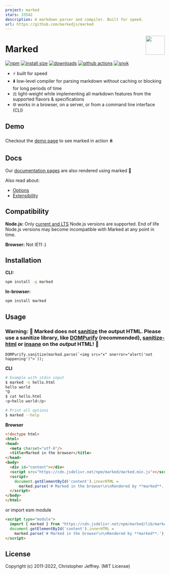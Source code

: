 ```yaml
---
project: marked
stars: 33542
description: A markdown parser and compiler. Built for speed.
url: https://github.com/markedjs/marked
---
```


<a href="https://marked.js.org">
  <img width="60px" height="60px" src="https://marked.js.org/img/logo-black.svg" align="right" />
</a>

# Marked

[![npm](https://badgen.net/npm/v/marked)](https://www.npmjs.com/package/marked)
[![install size](https://badgen.net/packagephobia/install/marked)](https://packagephobia.now.sh/result?p=marked)
[![downloads](https://badgen.net/npm/dt/marked)](https://www.npmjs.com/package/marked)
[![github actions](https://github.com/markedjs/marked/workflows/Tests/badge.svg)](https://github.com/markedjs/marked/actions)
[![snyk](https://snyk.io/test/npm/marked/badge.svg)](https://snyk.io/test/npm/marked)

- ⚡ built for speed
- ⬇️ low-level compiler for parsing markdown without caching or blocking for long periods of time
- ⚖️ light-weight while implementing all markdown features from the supported flavors & specifications
- 🌐 works in a browser, on a server, or from a command line interface (CLI)

## Demo

Checkout the [demo page](https://marked.js.org/demo/) to see marked in action ⛹️

## Docs

Our [documentation pages](https://marked.js.org) are also rendered using marked 💯

Also read about:

* [Options](https://marked.js.org/using_advanced)
* [Extensibility](https://marked.js.org/using_pro)

## Compatibility

**Node.js:** Only [current and LTS](https://nodejs.org/en/about/releases/) Node.js versions are supported. End of life Node.js versions may become incompatible with Marked at any point in time.

**Browser:** Not IE11 :)

## Installation

**CLI:**

```sh
npm install -g marked
```

**In-browser:**

```sh
npm install marked
```

## Usage

### Warning: 🚨 Marked does not [sanitize](https://marked.js.org/using_advanced#options) the output HTML. Please use a sanitize library, like [DOMPurify](https://github.com/cure53/DOMPurify) (recommended), [sanitize-html](https://github.com/apostrophecms/sanitize-html) or [insane](https://github.com/bevacqua/insane) on the *output* HTML! 🚨

```
DOMPurify.sanitize(marked.parse(`<img src="x" onerror="alert('not happening')">`));
```

**CLI**

``` bash
# Example with stdin input
$ marked -o hello.html
hello world
^D
$ cat hello.html
<p>hello world</p>
```

```bash
# Print all options
$ marked --help
```

**Browser**

```html
<!doctype html>
<html>
<head>
  <meta charset="utf-8"/>
  <title>Marked in the browser</title>
</head>
<body>
  <div id="content"></div>
  <script src="https://cdn.jsdelivr.net/npm/marked/marked.min.js"></script>
  <script>
    document.getElementById('content').innerHTML =
      marked.parse('# Marked in the browser\n\nRendered by **marked**.');
  </script>
</body>
</html>
```
or import esm module

```html
<script type="module">
  import { marked } from "https://cdn.jsdelivr.net/npm/marked/lib/marked.esm.js";
  document.getElementById('content').innerHTML =
    marked.parse('# Marked in the browser\n\nRendered by **marked**.');
</script>
```

## License

Copyright (c) 2011-2022, Christopher Jeffrey. (MIT License)


